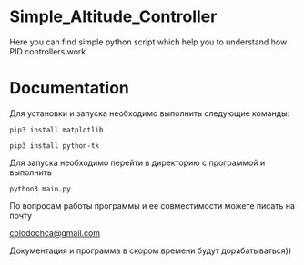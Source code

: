 # Simple_Altitude_Controller
Here you can find simple python script which help you to understand how PID controllers work

# Documentation
Для установки и запуска необходимо выполнить следующие команды:

```
pip3 install matplotlib

pip3 install python-tk
```

Для запуска необходимо перейти в директорию с программой и выполнить

```
python3 main.py
```

По вопросам работы программы и ее совместимости можете писать на почту 

colodochca@gmail.com

Документация и программа в скором времени будут дорабатываться))

